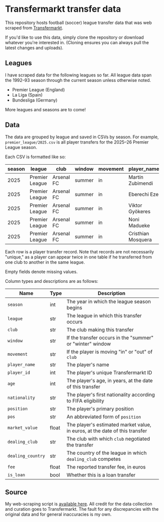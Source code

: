 # Transfermarkt transfer data

This repository hosts football (soccer) league transfer data that was web scraped from [Transfermarkt](https://www.transfermarkt.com/).

If you'd like to use this data, simply clone the repository or download whatever you're interested in.
(Cloning ensures you can always pull the latest changes and uploads).

## Leagues

I have scraped data for the following leagues so far.
All league data span the 1992&ndash;93 season through the current season unless otherwise noted.

- Premier League (England)
- La Liga (Spain)
- Bundesliga (Germany)

More leagues and seasons are to come!

## Data

The data are grouped by league and saved in CSVs by season.
For example, `premier_league/2025.csv` is all player transfers for the 2025&ndash;26 Premier League season.

Each CSV is formatted like so:

| season 	| league         	| club       	| window 	| movement 	| player_name        	| player_id 	| age 	| nationality 	| position           	| pos 	| market_value 	| dealing_club   	| dealing_country 	| fee      	| is_loan 	|
|--------	|----------------	|------------	|--------	|----------	|--------------------	|-----------	|-----	|-------------	|--------------------	|-----	|--------------	|----------------	|-----------------	|----------	|---------	|
| 2025   	| Premier League 	| Arsenal FC 	| summer 	| in       	| Martín Zubimendi   	| 423440    	| 26  	| Spain       	| Defensive Midfield 	| DM  	| 60000000     	| Real Sociedad  	| Spain           	| 70000000 	| 0       	|
| 2025   	| Premier League 	| Arsenal FC 	| summer 	| in       	| Eberechi Eze       	| 479999    	| 27  	| England     	| Attacking Midfield 	| AM  	| 55000000     	| Crystal Palace 	| England         	| 69300000 	| 0       	|
| 2025   	| Premier League 	| Arsenal FC 	| summer 	| in       	| Viktor Gyökeres    	| 325443    	| 27  	| Sweden      	| Centre-Forward     	| CF  	| 75000000     	| Sporting CP    	| Portugal        	| 65800000 	| 0       	|
| 2025   	| Premier League 	| Arsenal FC 	| summer 	| in       	| Noni Madueke       	| 503987    	| 23  	| England     	| Right Winger       	| RW  	| 40000000     	| Chelsea FC     	| England         	| 56000000 	| 0       	|
| 2025   	| Premier League 	| Arsenal FC 	| summer 	| in       	| Cristhian Mosquera 	| 646750    	| 21  	| Spain       	| Centre-Back        	| CB  	| 30000000     	| Valencia CF    	| Spain           	| 15000000 	| 0       	|

Each row is a player transfer record.
Note that records are not necessarily "unique," as a player can appear twice in one table if he transferred from one club to another in the same league.

Empty fields denote missing values.

Column types and descriptions are as follows:

| Name              	| Type  	| Description                                                                 	|
|-------------------	|-------	|-----------------------------------------------------------------------------	|
| `season`          	| int   	| The year in which the league season begins                                  	|
| `league`          	| str   	| The league in which this transfer occurs                                    	|
| `club`            	| str   	| The club making this transfer                                               	|
| `window`          	| str   	| If the transfer occurs in the "summer" or "winter" window                   	|
| `movement`        	| str   	| If the player is moving "in" or "out" of `club`                             	|
| `player_name`     	| str   	| The player's name                                                           	|
| `player_id`       	| int   	| The player's unique Transfermarkt ID                                        	|
| `age`             	| int   	| The player's age, in years, at the date of this transfer                    	|
| `nationality`     	| str   	| The player's first nationality according to FIFA eligibility                	|
| `position`        	| str   	| The player's primary position                                               	|
| `pos`             	| str   	| An abbreviated form of `position`                                           	|
| `market_value`    	| float 	| The player's estimated market value, in euros, at the date of this transfer 	|
| `dealing_club`    	| str   	| The club with which `club` negotiated the transfer                          	|
| `dealing_country` 	| str   	| The country of the league in which `dealing_club` competes                  	|
| `fee`             	| float 	| The reported transfer fee, in euros                                         	|
| `is_loan`         	| bool  	| Whether this is a loan transfer                                             	|

## Source

My web-scraping script is [available here](https://github.com/eordo/transfermarkt-scraper).
All credit for the data collection and curation goes to Transfermarkt.
The fault for any discrepancies with the original data and for general inaccuracies is my own.

